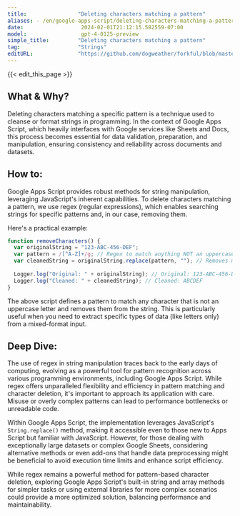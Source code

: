 ```yaml
---
title:                "Deleting characters matching a pattern"
aliases: - /en/google-apps-script/deleting-characters-matching-a-pattern.md
date:                  2024-02-01T21:12:15.582559-07:00
model:                 gpt-4-0125-preview
simple_title:         "Deleting characters matching a pattern"
tag:                  "Strings"
editURL:              "https://github.com/dogweather/forkful/blob/master/content/en/google-apps-script/deleting-characters-matching-a-pattern.md"
---
```


{{< edit_this_page >}}

## What & Why?

Deleting characters matching a specific pattern is a technique used to cleanse or format strings in programming. In the context of Google Apps Script, which heavily interfaces with Google services like Sheets and Docs, this process becomes essential for data validation, preparation, and manipulation, ensuring consistency and reliability across documents and datasets.

## How to:

Google Apps Script provides robust methods for string manipulation, leveraging JavaScript's inherent capabilities. To delete characters matching a pattern, we use regex (regular expressions), which enables searching strings for specific patterns and, in our case, removing them.

Here's a practical example:

```javascript
function removeCharacters() {
  var originalString = "123-ABC-456-DEF";
  var pattern = /[^A-Z]+/g; // Regex to match anything NOT an uppercase letter
  var cleanedString = originalString.replace(pattern, ""); // Removes matching characters
  
  Logger.log("Original: " + originalString); // Original: 123-ABC-456-DEF
  Logger.log("Cleaned: " + cleanedString); // Cleaned: ABCDEF
}
```

The above script defines a pattern to match any character that is not an uppercase letter and removes them from the string. This is particularly useful when you need to extract specific types of data (like letters only) from a mixed-format input.

## Deep Dive:

The use of regex in string manipulation traces back to the early days of computing, evolving as a powerful tool for pattern recognition across various programming environments, including Google Apps Script. While regex offers unparalleled flexibility and efficiency in pattern matching and character deletion, it's important to approach its application with care. Misuse or overly complex patterns can lead to performance bottlenecks or unreadable code.

Within Google Apps Script, the implementation leverages JavaScript's `String.replace()` method, making it accessible even to those new to Apps Script but familiar with JavaScript. However, for those dealing with exceptionally large datasets or complex Google Sheets, considering alternative methods or even add-ons that handle data preprocessing might be beneficial to avoid execution time limits and enhance script efficiency.

While regex remains a powerful method for pattern-based character deletion, exploring Google Apps Script's built-in string and array methods for simpler tasks or using external libraries for more complex scenarios could provide a more optimized solution, balancing performance and maintainability.
